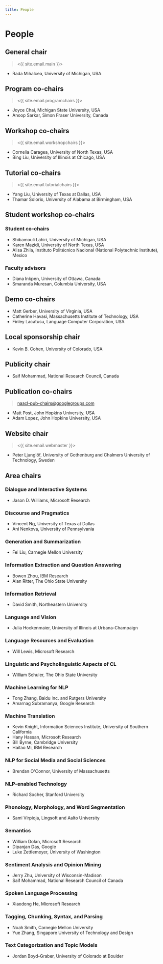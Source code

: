 ```yaml
---
title: People
---
```


# People

## General chair

> <{{ site.email.main }}>

- Rada Mihalcea, University of Michigan, USA

## Program co-chairs

> <{{ site.email.programchairs }}>

- Joyce Chai, Michigan State University, USA
- Anoop Sarkar, Simon Fraser University, Canada

## Workshop co-chairs

> <{{ site.email.workshopchairs }}>

- Cornelia Caragea, University of North Texas, USA
- Bing Liu, University of Illinois at Chicago, USA

## Tutorial co-chairs

> <{{ site.email.tutorialchairs }}>

- Yang Liu, University of Texas at Dallas, USA
- Thamar Solorio, University of Alabama at Birmingham, USA

## Student workshop co-chairs

### Student co-chairs

- Shibamouli Lahiri, University of Michigan, USA
- Karen Mazidi, University of North Texas, USA
- Alisa Zhila, Instituto Politécnico Nacional (National Polytechnic Institute), Mexico

### Faculty advisors

- Diana Inkpen, University of Ottawa, Canada
- Smaranda Muresan, Columbia University, USA

## Demo co-chairs

- Matt Gerber, University of Virginia, USA
- Catherine Havasi, Massachusetts Institute of Technology, USA
- Finley Lacatusu, Language Computer Corporation, USA

## Local sponsorship chair

- Kevin B. Cohen, University of Colorado, USA

## Publicity chair

- Saif Mohammad, National Research Council, Canada

## Publication co-chairs

> <naacl-pub-chairs@googlegroups.com>

- Matt Post, John Hopkins University, USA
- Adam Lopez, John Hopkins University, USA

## Website chair

> <{{ site.email.webmaster }}>

- Peter Ljunglöf, University of Gothenburg and Chalmers University of Technology, Sweden

## Area chairs

### Dialogue and Interactive Systems

- Jason D. Williams, Microsoft Research

### Discourse and Pragmatics

- Vincent Ng, University of Texas at Dallas
- Ani Nenkova, University of Pennsylvania

### Generation and Summarization

- Fei Liu, Carnegie Mellon University

### Information Extraction and Question Answering

- Bowen Zhou, IBM Research
- Alan Ritter, The Ohio State University

### Information Retrieval

- David Smith, Northeastern University

### Language and Vision

- Julia Hockenmaier, University of Illinois at Urbana-Champaign

### Language Resources and Evaluation

- Will Lewis, Microsoft Research

### Linguistic and Psycholinguistic Aspects of CL

- William Schuler, The Ohio State University

### Machine Learning for NLP

- Tong Zhang, Baidu Inc. and Rutgers University
- Amarnag Subramanya, Google Research

### Machine Translation

- Kevin Knight, Information Sciences Institute, University of Southern California
- Hany Hassan, Microsoft Research
- Bill Byrne, Cambridge University
- Haitao Mi, IBM Research

### NLP for Social Media and Social Sciences

- Brendan O'Connor, University of Massachusetts

### NLP-enabled Technology

- Richard Socher, Stanford University

### Phonology, Morphology, and Word Segmentation

- Sami Virpioja, Lingsoft and Aalto University

### Semantics

- William Dolan, Microsoft Research
- Dipanjan Das, Google
- Luke Zettlemoyer, University of Washington

### Sentiment Analysis and Opinion Mining

- Jerry Zhu, University of Wisconsin-Madison
- Saif Mohammad, National Research Council of Canada

### Spoken Language Processing

- Xiaodong He, Microsoft Research

### Tagging, Chunking, Syntax, and Parsing

- Noah Smith, Carnegie Mellon University
- Yue Zhang, Singapore University of Technology and Design

### Text Categorization and Topic Models

- Jordan Boyd-Graber, University of Colorado at Boulder
